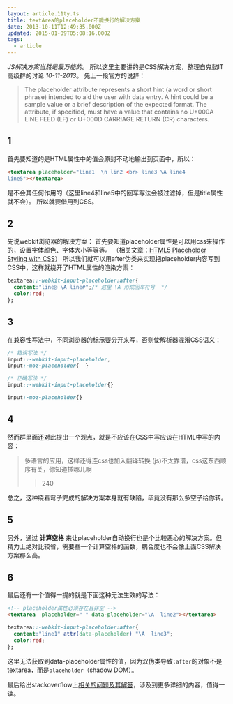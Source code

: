 ```yaml
---
layout: article.11ty.ts
title: textArea的placeholder不能换行的解决方案
date: 2013-10-11T12:49:35.000Z
updated: 2015-01-09T05:08:16.000Z
tags:
  - article
---
```


_JS解决方案当然是最万能的。_
所以这里主要讲的是CSS解决方案，整理自鬼懿IT高级群的讨论 _10-11-2013_。
先上一段官方的说辞：

> The placeholder attribute represents a short hint (a word or short phrase) intended to aid the user with data entry. A hint could be a sample value or a brief description of the expected format. The attribute, if specified, must have a value that contains no U+000A LINE FEED (LF) or U+000D CARRIAGE RETURN (CR) characters.
## 1

首先要知道的是HTML属性中的值会原封不动地输出到页面中，所以：

``` html
<textarea placeholder="line1  \n lin2 <br> line3 \A line4 
line5"></textarea>
```

是不会其任何作用的（这里line4和line5中的回车写法会被过滤掉，但是title属性就不会）。
所以就要借用到CSS。
## 2

先说webkit浏览器的解决方案：
首先要知道placeholder属性是可以用css来操作的，设置字体颜色、字体大小等等等。
（相关文章：[HTML5 Placeholder Styling with CSS](http://davidwalsh.name/html5-placeholder-css)）
所以我们就可以用after伪类来实现把placeholder内容写到CSS中，这样就绕开了HTML属性的渲染方案：

``` css
textarea::-webkit-input-placeholder:after{
  content:"line@ \A line#";/* 这里 \A 形成回车符号  */
  color:red;
};
```
## 3

在兼容性写法中，不同浏览器的标示要分开来写，否则使解析器混淆CSS语义：

``` css
/* 错误写法 */
input::-webkit-input-placeholder,
input:-moz-placeholder{  }
```

``` css
/* 正确写法 */
input::-webkit-input-placeholder{}

input:-moz-placeholder{}

```
## 4

然而群里面还对此提出一个观点，就是不应该在CSS中写应该在HTML中写的内容：

> 多语言的应用，这样还得连css也加入翻译转换
> (js)不太靠谱，css这东西顺序有关，你知道插哪儿啊
> 
> > 240

总之，这种绕着弯子完成的解决方案本身就有缺陷，毕竟没有那么多空子给你转。
## 5

另外，通过 **计算空格** 来让placeholder自动换行也是个比较恶心的解决方案。但精力上绝对比较省，需要些一个计算空格的函数，耦合度也不会像上面CSS解决方案那么高。
## 6

最后还有一个值得一提的就是下面这种无法生效的写法：

``` html
<!-- placeholder属性必须存在且非空 -->
<textarea  placeholder=" " data-placeholder="\A  line2"></textarea>
```

``` css
textarea::-webkit-input-placeholder:after{
  content:"line1" attr(data-placeholder) "\A  line3";
  color:red;
};
```

这里无法获取到data-placeholder属性的值，因为双伪类导致`:after`的对象不是textarea，而是`placeholder`（shadow DOM）。

最后给出stackoverflow上[相关的问题及其解答](http://stackoverflow.com/questions/7189223/can-you-have-multiline-html5-placeholder-text-in-a-textarea)，涉及到更多详细的内容，值得一读。
